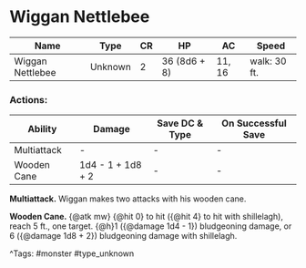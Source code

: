 # Wiggan Nettlebee

| Name | Type | CR | HP | AC | Speed |
|------|------|----|----|----|-------|
| Wiggan Nettlebee | Unknown | 2 | 36 (8d6 + 8) | 11, 16 | walk: 30 ft. |

### Actions:

| Ability | Damage | Save DC & Type | On Successful Save |
|---------|--------|----------------|--------------------|
| Multiattack | - | - | - |
| Wooden Cane | 1d4 - 1 + 1d8 + 2 | - | - |


**Multiattack.** Wiggan makes two attacks with his wooden cane.

**Wooden Cane.** {@atk mw} {@hit 0} to hit ({@hit 4} to hit with shillelagh), reach 5 ft., one target. {@h}1 ({@damage 1d4 - 1}) bludgeoning damage, or 6 ({@damage 1d8 + 2}) bludgeoning damage with shillelagh.

^Tags: #monster #type_unknown